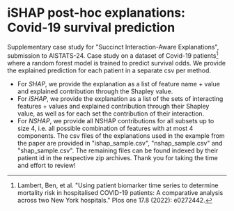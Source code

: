 # iSHAP post-hoc explanations: Covid-19 survival prediction
Supplementary case study for "Succinct Interaction-Aware Explanations", submission to AISTATS-24.
Case study on a dataset of Covid-19 patients[^1] where a random forest model is trained to predict 
survival odds. We provide the explained prediction for each patient in a separate csv per method.

- For *SHAP*, we provide the explanation as a list of feature name + value and explained contribution
through the Shapley value.
- For *iSHAP*, we provide the explanation as a list of the sets of interacting features + values and 
explained contribution through their Shapley value, as well as for each set the contribution of
their interaction.
- For *NSHAP*, we provide all NSHAP contributions for all subsets up to size 4, i.e. all possible
combination of features with at most 4 components.
The csv files of the explanations used in the example from the paper are provided in "ishap_sample.csv",
"nshap_sample.csv" and "shap_sample.csv". The remaining files can be found indexed by their patient id
in the respective zip archives.
Thank you for taking the time and effort to review!
    
[^1]: Lambert, Ben, et al. "Using patient biomarker time series to determine mortality risk in hospitalised COVID-19 patients: A comparative analysis across two New York hospitals." Plos one 17.8 (2022): e0272442.